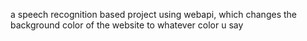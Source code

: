 a speech recognition based project using webapi, which changes the background color of the website to whatever color u say

